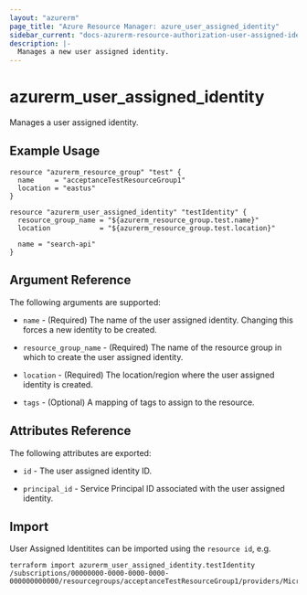 ```yaml
---
layout: "azurerm"
page_title: "Azure Resource Manager: azure_user_assigned_identity"
sidebar_current: "docs-azurerm-resource-authorization-user-assigned-identity"
description: |-
  Manages a new user assigned identity.
---
```


# azurerm_user_assigned_identity

Manages a user assigned identity.

## Example Usage

```hcl
resource "azurerm_resource_group" "test" {
  name     = "acceptanceTestResourceGroup1"
  location = "eastus"
}

resource "azurerm_user_assigned_identity" "testIdentity" {
  resource_group_name = "${azurerm_resource_group.test.name}"
  location            = "${azurerm_resource_group.test.location}"

  name = "search-api"
}
```

## Argument Reference

The following arguments are supported:

* `name` - (Required) The name of the user assigned identity. Changing this forces a
    new identity to be created.

* `resource_group_name` - (Required) The name of the resource group in which to
    create the user assigned identity.

* `location` - (Required) The location/region where the user assigned identity is
    created.

* `tags` - (Optional) A mapping of tags to assign to the resource.

## Attributes Reference

The following attributes are exported:

* `id` - The user assigned identity ID.

* `principal_id` - Service Principal ID associated with the user assigned identity.

## Import

User Assigned Identitites can be imported using the `resource id`, e.g.

```shell
terraform import azurerm_user_assigned_identity.testIdentity /subscriptions/00000000-0000-0000-0000-000000000000/resourcegroups/acceptanceTestResourceGroup1/providers/Microsoft.ManagedIdentity/userAssignedIdentities/testIdentity
```
